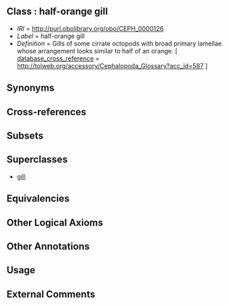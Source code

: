 
## Class : half-orange gill

 * *IRI* = http://purl.obolibrary.org/obo/CEPH_0000126
 * *Label* = half-orange gill
 * *Definition* = Gills of some cirrate octopods with broad primary lamellae whose arrangement looks similar to half of an orange.  [ [database_cross_reference](../../ef/oboInOwl#hasDbXref.md) = http://tolweb.org/accessory/Cephalopoda_Glossary?acc_id=587 ]

## Synonyms


## Cross-references


## Subsets


## Superclasses

 * [gill](../../CEPH/22/CEPH_0000122.md)

## Equivalencies


## Other Logical Axioms


## Other Annotations


## Usage


## External Comments


